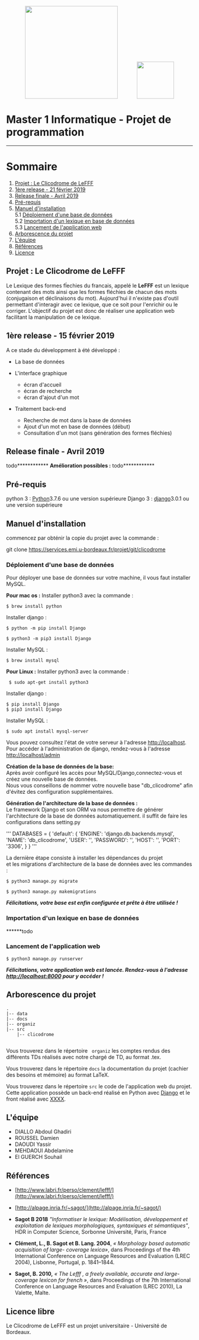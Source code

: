 <p align="center" style="display: flex; 
align-items: baseline; 
justify-content: space-evenly;
flex-direction: row";
>
<img src="https://www.u-bordeaux.fr/var/ezdemo_site/storage/images/media/site-institutionnel/images/images-blandine-test/banniere-idv-gif-anime/16065-1-fre-FR/Banniere-idv-gif-anime_Grande.gif" width="250">
<img src="http://www.labri.fr/perso/bpinaud/images/logo-LaBRI-2011.jpg" width="100">
</p>

# Master 1 Informatique - Projet de programmation
-----------------

# Sommaire
1. [Projet : Le Clicodrome de LeFFF](#project)
2. [1ère release - 21 février 2019](#realease1)
3. [Release finale - Avril 2019](#releaseFinal)
4. [Pré-requis](#requirements)  
5. [Manuel d'installation](#manuel)  
5.1 [Déploiement d'une base de données](#deployment)  
5.2 [Importation d'un lexique en base de données](#import)  
5.3 [Lancement de l'application web](#launch)
6. [Arborescence du projet](#manuel)
7. [L'équipe](#team)
8. [Références](#references)
9. [Licence](#license)

<a name="project"></a>
## Projet : Le Clicodrome de LeFFF

Le Lexique des formes fĺechies du francais, appelé le **LeFFF** est un lexique contenant des mots ainsi que les formes fléchies de chacun des mots (conjugaison et déclinaisons du mot). 
Aujourd'hui il n'existe pas d'outil permettant d'interagir avec ce lexique, que ce soit pour l'enrichir ou le corriger.
L'objectif du projet est donc de réaliser une application web facilitant la manipulation de ce lexique.  

<a name="realease1"></a>
## 1ère release - 15 février 2019
A ce stade du développment à été développé :
- La base de données
- L'interface graphique
    * écran d'accueil
    * écran de recherche
    * écran d'ajout d'un mot

- Traitement back-end 
    * Recherche de mot dans la base de données
    * Ajout d'un mot en base de données (début)
    * Consultation d'un mot (sans génération des formes fléchies)

<a name="releaseFinal"></a>
## Release finale - Avril 2019
todo************
**Amélioration possibles :**
todo************

<a name="requirements"></a>
## Pré-requis
python 3 : [Python](https://www.python.org)3.7.6 ou une version supérieure
Django 3 : [django](https://www.djangoproject.com)3.0.1 ou une version supérieure
  
<a name="manuel"></a>
## Manuel d'installation

commencez par obténir la copie du projet avec la commande :

git clone https://services.emi.u-bordeaux.fr/projet/git/clicodrome

<a name="deployment"></a>
### **Déploiement d'une base de données**
Pour déployer une base de données sur votre machine, il vous faut installer MySQL.   
    
__Pour mac os :__ 
Installer python3 avec la commande :  

    $ brew install python

Installer django : 

    $ python -m pip install Django

    $ python3 -m pip3 install Django

Installer MySQL :   
    
    $ brew install mysql

  
__Pour Linux :__ 
Installer python3 avec la commande :  
    
     $ sudo apt-get install python3

Installer django : 

    $ pip install Django
    $ pip3 install Django

Installer MySQL :   
    
    $ sudo apt install mysql-server


Vous pouvez consultez l'état de votre serveur à l'adresse [http://localhost](http://localhost). Pour accéder à l'administration de django, rendez-vous à l'adresse [http://localhost/admin](http://localhost/admin)

__Création de la base de données de la base:__  
Après avoir configuré les accès pour MySQL/Django,connectez-vous et créez une nouvelle base de données.  
Nous vous conseillons de nommer votre nouvelle base "db_clicodrome" afin d'évitez des configuration supplémentaires.

__Génération de l'architecture de la base de données :__  
Le framework Django et son ORM va nous permettre de générer l'architecture de la base de données automatiquement. 
il suffit de faire les configurations dans setting.py

'''
DATABASES = {
    'default': {
        'ENGINE': 'django.db.backends.mysql',
        'NAME': 'db_clicodrome',
        'USER': '',
        'PASSWORD': '',
        'HOST': '',
        'PORT': '3306',
    }
} 
'''

La dernière étape consiste à installer les dépendances du projet  
et les migrations d'architecture de la base de données avec les commandes :   

    $ python3 manage.py migrate

    $ python3 manage.py makemigrations

***Félicitations, votre base est enfin configurée et prête à être utilisée !***

<a name="import"></a>
### **Importation d'un lexique en base de données**

******todo

<a name="launch"></a>
### **Lancement de l'application web**

    $ python3 manage.py runserver
    

***Félicitations, votre application web est lancée. Rendez-vous à l'adresse [http://localhost:8000](http://localhost:8000) pour y accéder !***

<a name="tree"></a>

## Arborescence du projet
```
.
|-- data
|-- docs
|-- organiz
|-- src
    |-- clicodrome
    
```

Vous trouverez dans le répertoire ``` organiz``` les comptes rendus des différents TDs réalisés avec notre chargé de TD, au format .tex. 

Vous trouverez dans le répertoire ``` docs ```  la documentation du projet (cachier des besoins et mémoire) au format LaTeX.

Vous trouverez dans le répertoire ``` src ```  le code de l'application web du projet. Cette application possède un back-end réalisé en Python avec [Django](https://www.djangoproject.com) et le front réalisé avec [XXXX](https://XXXXXXXX/).  


<a name="team"></a>
## L'équipe

* DIALLO Abdoul Ghadiri
* ROUSSEL Damien
* DAOUDI Yassir
* MEHDAOUI Abdelamine 
* El GUERCH Souhail 

<a name="reference"></a>
## Références

* [http://www.labri.fr/perso/clement/lefff/](http://www.labri.fr/perso/clement/lefff/)
                            
* [http://alpage.inria.fr/~sagot/](http://alpage.inria.fr/~sagot/)
                                 
* **Sagot B 2018** *"Informatiser le lexique: Modélisation, développement et exploitation de lexiques morphologiques, syntaxiques et sémantiques"*, HDR in Computer Science, Sorbonne Université, Paris, France
        
* **Clément, L., B. Sagot et B. Lang. 2004**, *« Morphology based automatic acquisition of large- coverage lexica»*, dans Proceedings of the 4th International Conference on Language Resources and Evaluation (LREC 2004), Lisbonne, Portugal, p. 1841–1844.
                 
* **Sagot, B. 2010,** *« The Lefff , a freely available, accurate and large-coverage lexicon for french »*, dans Proceedings of the 7th International Conference on Language Resources and Evaluation (LREC 2010), La Valette, Malte.

<a name="license"></a>
## Licence libre
Le Clicodrome de LeFFF est un projet universitaire - Université de Bordeaux. 